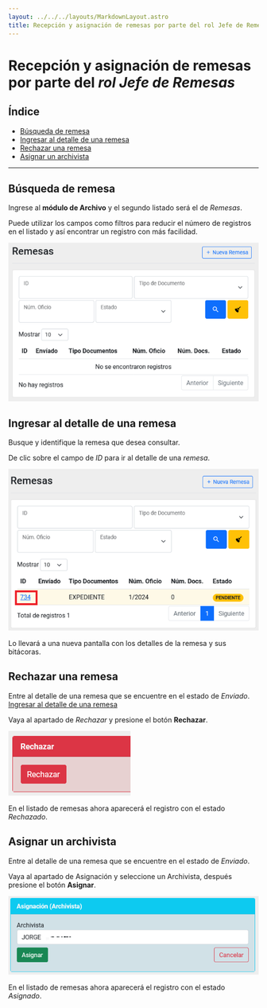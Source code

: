 ```yaml
---
layout: ../../../layouts/MarkdownLayout.astro
title: Recepción y asignación de remesas por parte del rol Jefe de Remesas
---
```


# Recepción y asignación de remesas por parte del _rol Jefe de Remesas_

## Índice

  - [Búsqueda de remesa](#búsqueda-de-remesa)
  - [Ingresar al detalle de una remesa](#ingresar-al-detalle-de-una-remesa)
  - [Rechazar una remesa](#rechazar-una-remesa)
  - [Asignar un archivista](#asignar-un-archivista)

---

## <a name="búsqueda-de-remesa"></a>Búsqueda de remesa

Ingrese al __módulo de Archivo__ y el segundo listado será el de _Remesas_.

Puede utilizar los campos como filtros para reducir el número de registros en el listado y así encontrar un registro con más facilidad.

![Filtros listado remesas](../../../assets/img/plataforma_web/archivo/jefe-remesa-archivo-remesas/02-filtros-remesas.png)

## <a name="ingresar-al-detalle-de-una-remesa"></a>Ingresar al detalle de una remesa

Busque y identifique la remesa que desea consultar.

De clic sobre el campo de _ID_ para ir al detalle de una _remesa_.

![Entrar en Detalle de Remesa](../../../assets/img/plataforma_web/archivo/jefe-remesa-archivo-remesas/03-entrar-detalle-remesa.png)

Lo llevará a una nueva pantalla con los detalles de la remesa y sus bitácoras.

## <a name="rechazar-una-remesa"></a>Rechazar una remesa

Entre al detalle de una remesa que se encuentre en el estado de _Enviado_. [Ingresar al detalle de una remesa](#ingresar-al-detalle-de-una-remesa)

Vaya al apartado de _Rechazar_ y presione el botón __Rechazar__.

![Rechazar](../../../assets/img/plataforma_web/archivo/jefe-remesa-archivo-remesas/04-rechazar.png)

En el listado de remesas ahora aparecerá el registro con el estado _Rechazado_.

## <a name="asignar-un-archivista"></a>Asignar un archivista

Entre al detalle de una remesa que se encuentre en el estado de _Enviado_.

Vaya al apartado de Asignación y seleccione un Archivista, después presione el botón __Asignar__.

![Asignación](../../../assets/img/plataforma_web/archivo/jefe-remesa-archivo-remesas/05-asignacion.png)

En el listado de remesas ahora aparecerá el registro con el estado _Asignado_.
